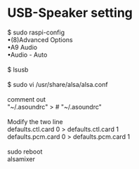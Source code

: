 # USB-Speaker setting

$ sudo raspi-config<BR>
•(8)Advanced Options<BR>
•A9 Audio<BR>
•Audio - Auto<BR>
 <BR>
$ lsusb<BR>
<BR>
$ sudo vi /usr/share/alsa/alsa.conf<BR>
<BR>
comment out<BR>
"~/.asoundrc"  >  # "~/.asoundrc"<BR>
<BR>
Modify the two line<BR>
defaults.ctl.card 0 > defaults.ctl.card 1<BR>
defaults.pcm.card 0 > defaults.pcm.card 1<BR>
<BR>
sudo reboot<BR>
alsamixer<BR>




